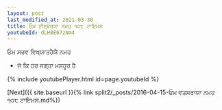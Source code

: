 ```yaml
---
layout: post
last_modified_at: 2021-03-30
title: ਓਮ ਈਸ਼੍ਵਰਯਾ ਨਮਹ ੧੦੮ ਟਾਇਮਸ
youtubeId: dLH8E67zNm4
---
```

 
 
 ਓਮ ਸਰਵ ਵਿਖ੍ਯਾਤਹੈਯੈ ਨਮਹ  
 
 -  ਜੋ ਕਿ ਹਰ ਜਗ੍ਹਾ ਮਸ਼ਹੂਰ ਹੈ 
 
  
 
  
 
 
 
 
 
 


{% include youtubePlayer.html id=page.youtubeId %}
 
[Next]({{ site.baseurl }}{% link  split2/_posts/2016-04-15-ਓਮ ਵਤਸਰਾਯਾ ਨਮਹ ੧੦੮ ਟਾਇਮਸ.md%})
 
